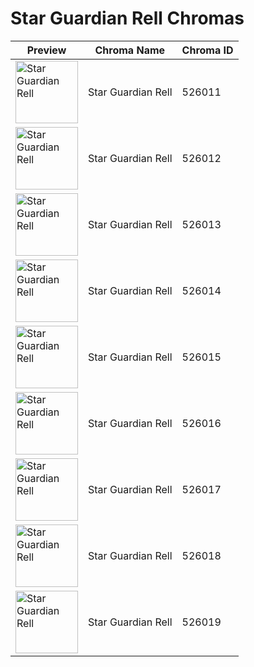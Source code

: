 # Star Guardian Rell Chromas

| Preview | Chroma Name | Chroma ID |
|---|---|---|
| <img src='https://raw.communitydragon.org/latest/plugins/rcp-be-lol-game-data/global/default/v1/champion-chroma-images/526/526011.png' alt='Star Guardian Rell' width='100'> | Star Guardian Rell | 526011 |
| <img src='https://raw.communitydragon.org/latest/plugins/rcp-be-lol-game-data/global/default/v1/champion-chroma-images/526/526012.png' alt='Star Guardian Rell' width='100'> | Star Guardian Rell | 526012 |
| <img src='https://raw.communitydragon.org/latest/plugins/rcp-be-lol-game-data/global/default/v1/champion-chroma-images/526/526013.png' alt='Star Guardian Rell' width='100'> | Star Guardian Rell | 526013 |
| <img src='https://raw.communitydragon.org/latest/plugins/rcp-be-lol-game-data/global/default/v1/champion-chroma-images/526/526014.png' alt='Star Guardian Rell' width='100'> | Star Guardian Rell | 526014 |
| <img src='https://raw.communitydragon.org/latest/plugins/rcp-be-lol-game-data/global/default/v1/champion-chroma-images/526/526015.png' alt='Star Guardian Rell' width='100'> | Star Guardian Rell | 526015 |
| <img src='https://raw.communitydragon.org/latest/plugins/rcp-be-lol-game-data/global/default/v1/champion-chroma-images/526/526016.png' alt='Star Guardian Rell' width='100'> | Star Guardian Rell | 526016 |
| <img src='https://raw.communitydragon.org/latest/plugins/rcp-be-lol-game-data/global/default/v1/champion-chroma-images/526/526017.png' alt='Star Guardian Rell' width='100'> | Star Guardian Rell | 526017 |
| <img src='https://raw.communitydragon.org/latest/plugins/rcp-be-lol-game-data/global/default/v1/champion-chroma-images/526/526018.png' alt='Star Guardian Rell' width='100'> | Star Guardian Rell | 526018 |
| <img src='https://raw.communitydragon.org/latest/plugins/rcp-be-lol-game-data/global/default/v1/champion-chroma-images/526/526019.png' alt='Star Guardian Rell' width='100'> | Star Guardian Rell | 526019 |
